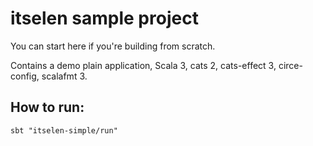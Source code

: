 # itselen sample project

You can start here if you're building from scratch.

Contains a demo plain application, Scala 3, cats 2, cats-effect 3, circe-config, scalafmt 3.

## How to run:

```
sbt "itselen-simple/run"
```
